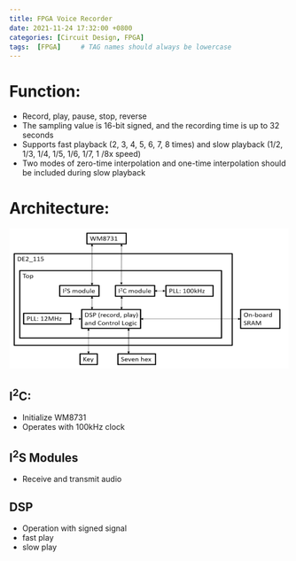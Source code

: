 ```yaml
---
title: FPGA Voice Recorder 
date: 2021-11-24 17:32:00 +0800
categories: [Circuit Design, FPGA]
tags:  [FPGA]     # TAG names should always be lowercase
---
```


# Function:
- Record, play, pause, stop, reverse
- The sampling value is 16-bit signed, and the recording time is up to 32 seconds
- Supports fast playback (2, 3, 4, 5, 6, 7, 8 times) and slow playback (1/2, 1/3, 1/4, 1/5, 1/6, 1/7, 1 /8x speed)
- Two modes of zero-time interpolation and one-time interpolation should be included during slow playback

# Architecture:
![About me picture](../pic/recorder.PNG)

## I<sup>2</sup>C:
- Initialize WM8731
- Operates with 100kHz clock

## I<sup>2</sup>S Modules
- Receive and transmit audio

## DSP
- Operation with signed signal
- fast play
- slow play
